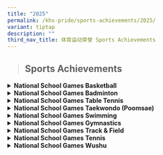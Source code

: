 ```yaml
---
title: "2025"
permalink: /khs-pride/sports-achievements/2025/
variant: tiptap
description: ""
third_nav_title: 体育运动荣誉 Sports Achievements
---
```

<blockquote>
<h2>Sports Achievements</h2>
</blockquote>
<div data-type="detailGroup" class="isomer-accordion isomer-accordion-white">
<details class="isomer-details">
<summary><strong>National School Games Basketball</strong>
</summary>
<div data-type="detailsContent" class="isomer-details-content">
<table style="minWidth: 50px">
<colgroup>
<col>
<col>
</colgroup>
<tbody>
<tr>
<td rowspan="1" colspan="1">
<p><strong>Senior Division Boys League 3 - 4th</strong>
</p>
</td>
<td rowspan="1" colspan="1">
<p></p>
</td>
</tr>
<tr>
<td rowspan="1" colspan="1">
<p>DARIUS POH YU JIE</p>
</td>
<td rowspan="1" colspan="1">
<p>P6-1</p>
</td>
</tr>
<tr>
<td rowspan="1" colspan="1">
<p>JAIRUS LIM HONG ZHE</p>
</td>
<td rowspan="1" colspan="1">
<p>P6-1</p>
</td>
</tr>
<tr>
<td rowspan="1" colspan="1">
<p>LIM YU ZE, ZAC</p>
</td>
<td rowspan="1" colspan="1">
<p>P6-3</p>
</td>
</tr>
<tr>
<td rowspan="1" colspan="1">
<p>LEOW XUAN RUI</p>
</td>
<td rowspan="1" colspan="1">
<p>P6-3</p>
</td>
</tr>
<tr>
<td rowspan="1" colspan="1">
<p>QI YUCHUAN</p>
</td>
<td rowspan="1" colspan="1">
<p>P6-3</p>
</td>
</tr>
<tr>
<td rowspan="1" colspan="1">
<p>OLIVER GOH JIUN HUI</p>
</td>
<td rowspan="1" colspan="1">
<p>P6-4</p>
</td>
</tr>
<tr>
<td rowspan="1" colspan="1">
<p>TAN YI JIAN</p>
</td>
<td rowspan="1" colspan="1">
<p>P6-5</p>
</td>
</tr>
<tr>
<td rowspan="1" colspan="1">
<p>MARINATO NOAH</p>
</td>
<td rowspan="1" colspan="1">
<p>P6-5</p>
</td>
</tr>
<tr>
<td rowspan="1" colspan="1">
<p>LIM TJIN WEE, WAYNE</p>
</td>
<td rowspan="1" colspan="1">
<p>P6-5</p>
</td>
</tr>
<tr>
<td rowspan="1" colspan="1">
<p>DECLAN WONG KUAN ZE</p>
</td>
<td rowspan="1" colspan="1">
<p>P6-6</p>
</td>
</tr>
<tr>
<td rowspan="1" colspan="1">
<p>EDWARD CHENG JEUN KITT</p>
</td>
<td rowspan="1" colspan="1">
<p>P6-6</p>
</td>
</tr>
<tr>
<td rowspan="1" colspan="1">
<p>TAN JIN PING</p>
</td>
<td rowspan="1" colspan="1">
<p>P6-6</p>
</td>
</tr>
<tr>
<td rowspan="1" colspan="1">
<p>LIM MINZHE BENJAMIN</p>
</td>
<td rowspan="1" colspan="1">
<p>P6-7</p>
</td>
</tr>
<tr>
<td rowspan="1" colspan="1">
<p>HUI CHUN JIK JAKE</p>
</td>
<td rowspan="1" colspan="1">
<p>P6-7</p>
</td>
</tr>
<tr>
<td rowspan="1" colspan="1">
<p>KE SHENGYE</p>
</td>
<td rowspan="1" colspan="1">
<p>P6-7</p>
</td>
</tr>
</tbody>
</table>
</div>
</details>
<details class="isomer-details">
<summary><strong>National School Games Badminton</strong>
</summary>
<div data-type="detailsContent" class="isomer-details-content">
<table style="minWidth: 50px">
<colgroup>
<col>
<col>
</colgroup>
<tbody>
<tr>
<td rowspan="1" colspan="1">
<p><strong>Senior Division Girls League 1 - Top 6</strong>
</p>
</td>
<td rowspan="1" colspan="1">
<p></p>
</td>
</tr>
<tr>
<td rowspan="1" colspan="1">
<p>LIANG XIWEN, BRIANNE</p>
</td>
<td rowspan="1" colspan="1">
<p>P5-5</p>
</td>
</tr>
<tr>
<td rowspan="1" colspan="1">
<p>LIM LE XI MELODY</p>
</td>
<td rowspan="1" colspan="1">
<p>P5-6</p>
</td>
</tr>
<tr>
<td rowspan="1" colspan="1">
<p>LISA TAN WEN XIN</p>
</td>
<td rowspan="1" colspan="1">
<p>P5-6</p>
</td>
</tr>
<tr>
<td rowspan="1" colspan="1">
<p>SILVIA LOW</p>
</td>
<td rowspan="1" colspan="1">
<p>P5-7</p>
</td>
</tr>
<tr>
<td rowspan="1" colspan="1">
<p>CAI JINGXUAN</p>
</td>
<td rowspan="1" colspan="1">
<p>P6-2</p>
</td>
</tr>
<tr>
<td rowspan="1" colspan="1">
<p>LEONG SHI BIN, LAUREL</p>
</td>
<td rowspan="1" colspan="1">
<p>P6-2</p>
</td>
</tr>
<tr>
<td rowspan="1" colspan="1">
<p>CHU XUAN NING AVRIL</p>
</td>
<td rowspan="1" colspan="1">
<p>P6-4</p>
</td>
</tr>
<tr>
<td rowspan="1" colspan="1">
<p>LEW YISHAN OLIVIA</p>
</td>
<td rowspan="1" colspan="1">
<p>P6-4</p>
</td>
</tr>
<tr>
<td rowspan="1" colspan="1">
<p>CARMEN LEE</p>
</td>
<td rowspan="1" colspan="1">
<p>P6-5</p>
</td>
</tr>
<tr>
<td rowspan="1" colspan="1">
<p>CHAN HUIXIN ISABELLA</p>
</td>
<td rowspan="1" colspan="1">
<p>P6-5</p>
</td>
</tr>
<tr>
<td rowspan="1" colspan="1">
<p>CHARLOTTE KOH SONGTING</p>
</td>
<td rowspan="1" colspan="1">
<p>P6-7</p>
</td>
</tr>
<tr>
<td rowspan="1" colspan="1">
<p>LEE XING YU KATE</p>
</td>
<td rowspan="1" colspan="1">
<p>P6-7</p>
</td>
</tr>
<tr>
<td rowspan="1" colspan="1">
<p></p>
</td>
<td rowspan="1" colspan="1">
<p></p>
</td>
</tr>
<tr>
<td rowspan="1" colspan="1">
<p><strong>Senior Division Boys League 2 - 2nd</strong>
</p>
</td>
<td rowspan="1" colspan="1">
<p></p>
</td>
</tr>
<tr>
<td rowspan="1" colspan="1">
<p>YAP YU XIANG XANDER</p>
</td>
<td rowspan="1" colspan="1">
<p>P5-3</p>
</td>
</tr>
<tr>
<td rowspan="1" colspan="1">
<p>LIM JING JIE, JULIAN</p>
</td>
<td rowspan="1" colspan="1">
<p>P6-1</p>
</td>
</tr>
<tr>
<td rowspan="1" colspan="1">
<p>BRAYDEN MOK QI XUAN</p>
</td>
<td rowspan="1" colspan="1">
<p>P6-3</p>
</td>
</tr>
<tr>
<td rowspan="1" colspan="1">
<p>JAP QI RONG, MARC</p>
</td>
<td rowspan="1" colspan="1">
<p>P6-3</p>
</td>
</tr>
<tr>
<td rowspan="1" colspan="1">
<p>JAMIEN CHNG QIN YI</p>
</td>
<td rowspan="1" colspan="1">
<p>P6-4</p>
</td>
</tr>
<tr>
<td rowspan="1" colspan="1">
<p>LOW JAY REN</p>
</td>
<td rowspan="1" colspan="1">
<p>P6-4</p>
</td>
</tr>
<tr>
<td rowspan="1" colspan="1">
<p>ONG ZHUO HENG JAYLLEN</p>
</td>
<td rowspan="1" colspan="1">
<p>P6-4</p>
</td>
</tr>
<tr>
<td rowspan="1" colspan="1">
<p>CHENG XIN FOO</p>
</td>
<td rowspan="1" colspan="1">
<p>P6-5</p>
</td>
</tr>
<tr>
<td rowspan="1" colspan="1">
<p>OOI GLENDON</p>
</td>
<td rowspan="1" colspan="1">
<p>P6-5</p>
</td>
</tr>
<tr>
<td rowspan="1" colspan="1">
<p>TZEN TAY HSU CHEE</p>
</td>
<td rowspan="1" colspan="1">
<p>P6-5</p>
</td>
</tr>
<tr>
<td rowspan="1" colspan="1">
<p>HO HSIN LOONG TYLER</p>
</td>
<td rowspan="1" colspan="1">
<p>P6-6</p>
</td>
</tr>
<tr>
<td rowspan="1" colspan="1">
<p>NG CHONG MING, LUTHER</p>
</td>
<td rowspan="1" colspan="1">
<p>P6-6</p>
</td>
</tr>
<tr>
<td rowspan="1" colspan="1">
<p>KION YU LE SHAYNE</p>
</td>
<td rowspan="1" colspan="1">
<p>P6-7</p>
</td>
</tr>
<tr>
<td rowspan="1" colspan="1">
<p>XAYNE TAN ZI YAN</p>
</td>
<td rowspan="1" colspan="1">
<p>P6-7</p>
</td>
</tr>
<tr>
<td rowspan="1" colspan="1">
<p></p>
</td>
<td rowspan="1" colspan="1">
<p></p>
</td>
</tr>
</tbody>
</table>
</div>
</details>
<details class="isomer-details">
<summary><strong>National School Games Table Tennis</strong>
</summary>
<div data-type="detailsContent" class="isomer-details-content">
<table style="minWidth: 50px">
<colgroup>
<col>
<col>
</colgroup>
<tbody>
<tr>
<td rowspan="1" colspan="1">
<p><strong>Senior Division Girls League 1 - 3rd</strong>
</p>
</td>
<td rowspan="1" colspan="1">
<p></p>
</td>
</tr>
<tr>
<td rowspan="1" colspan="1">
<p>NG RUI XUAN EMMALYN</p>
</td>
<td rowspan="1" colspan="1">
<p>P5-3</p>
</td>
</tr>
<tr>
<td rowspan="1" colspan="1">
<p>SIE CAI YIN</p>
</td>
<td rowspan="1" colspan="1">
<p>P5-4</p>
</td>
</tr>
<tr>
<td rowspan="1" colspan="1">
<p>TOH ZHEN LIN</p>
</td>
<td rowspan="1" colspan="1">
<p>P5-5</p>
</td>
</tr>
<tr>
<td rowspan="1" colspan="1">
<p>GOH FANN</p>
</td>
<td rowspan="1" colspan="1">
<p>P6-1</p>
</td>
</tr>
<tr>
<td rowspan="1" colspan="1">
<p>MEGAN TAN SHU YU</p>
</td>
<td rowspan="1" colspan="1">
<p>P6-3</p>
</td>
</tr>
<tr>
<td rowspan="1" colspan="1">
<p>ALANIS TAN WAN XUAN</p>
</td>
<td rowspan="1" colspan="1">
<p>P6-4</p>
</td>
</tr>
<tr>
<td rowspan="1" colspan="1">
<p>PUN TZE JEE</p>
</td>
<td rowspan="1" colspan="1">
<p>P6-4</p>
</td>
</tr>
<tr>
<td rowspan="1" colspan="1">
<p>CAROLINE HUO CHENGYI</p>
</td>
<td rowspan="1" colspan="1">
<p>P6-5</p>
</td>
</tr>
<tr>
<td rowspan="1" colspan="1">
<p>LEZEN LIM</p>
</td>
<td rowspan="1" colspan="1">
<p>P6-6</p>
</td>
</tr>
<tr>
<td rowspan="1" colspan="1">
<p>YAK YEN SEE AMANDA</p>
</td>
<td rowspan="1" colspan="1">
<p>P6-6</p>
</td>
</tr>
<tr>
<td rowspan="1" colspan="1">
<p></p>
</td>
<td rowspan="1" colspan="1">
<p></p>
</td>
</tr>
<tr>
<td rowspan="1" colspan="1">
<p><strong>Senior Division Boys League 1 - Champion</strong>
</p>
</td>
<td rowspan="1" colspan="1">
<p></p>
</td>
</tr>
<tr>
<td rowspan="1" colspan="1">
<p>CHIANG WEE HAN JOSH</p>
</td>
<td rowspan="1" colspan="1">
<p>P5-3</p>
</td>
</tr>
<tr>
<td rowspan="1" colspan="1">
<p>LIM LIANG XUN NATHANIEL</p>
</td>
<td rowspan="1" colspan="1">
<p>P5-6</p>
</td>
</tr>
<tr>
<td rowspan="1" colspan="1">
<p>ANG RAY TENG</p>
</td>
<td rowspan="1" colspan="1">
<p>P6-5</p>
</td>
</tr>
<tr>
<td rowspan="1" colspan="1">
<p>TILDEN SEOW ZHI XUAN</p>
</td>
<td rowspan="1" colspan="1">
<p>P6-5</p>
</td>
</tr>
<tr>
<td rowspan="1" colspan="1">
<p>TOH CHEE ENG, JUSTIN</p>
</td>
<td rowspan="1" colspan="1">
<p>P6-5</p>
</td>
</tr>
<tr>
<td rowspan="1" colspan="1">
<p>ANG ZHE, AYDEN</p>
</td>
<td rowspan="1" colspan="1">
<p>P6-6</p>
</td>
</tr>
<tr>
<td rowspan="1" colspan="1">
<p>LIU XINGFANG</p>
</td>
<td rowspan="1" colspan="1">
<p>P6-6</p>
</td>
</tr>
<tr>
<td rowspan="1" colspan="1">
<p>NEO CHENG MING</p>
</td>
<td rowspan="1" colspan="1">
<p>P6-6</p>
</td>
</tr>
<tr>
<td rowspan="1" colspan="1">
<p>RAYNEN LEE KANG RUI</p>
</td>
<td rowspan="1" colspan="1">
<p>P6-6</p>
</td>
</tr>
<tr>
<td rowspan="1" colspan="1">
<p>TANG YUJING OWEN</p>
</td>
<td rowspan="1" colspan="1">
<p>P6-6</p>
</td>
</tr>
<tr>
<td rowspan="1" colspan="1">
<p>KAO ZI YAO</p>
</td>
<td rowspan="1" colspan="1">
<p>P6-7</p>
</td>
</tr>
<tr>
<td rowspan="1" colspan="1">
<p>MATIN AFFANDY RAZAK</p>
</td>
<td rowspan="1" colspan="1">
<p>P6-7</p>
</td>
</tr>
<tr>
<td rowspan="1" colspan="1">
<p>TAN RUIXIANG</p>
</td>
<td rowspan="1" colspan="1">
<p>P6-7</p>
</td>
</tr>
</tbody>
</table>
</div>
</details>
<details class="isomer-details">
<summary><strong>National School Games Taekwondo (Poomsae)</strong>
</summary>
<div data-type="detailsContent" class="isomer-details-content">
<table style="minWidth: 75px">
<colgroup>
<col>
<col>
<col>
</colgroup>
<tbody>
<tr>
<td rowspan="1" colspan="1">
<p>SIENNA ZHENG MIN</p>
</td>
<td rowspan="1" colspan="1">
<p>P3-3</p>
</td>
<td rowspan="1" colspan="1">
<p><strong>Junior Girls Green 6 - 3rd</strong>
</p>
</td>
</tr>
<tr>
<td rowspan="1" colspan="1">
<p>ALEXANDER BENEDICT BEK</p>
</td>
<td rowspan="1" colspan="1">
<p>P5-6</p>
</td>
<td rowspan="1" colspan="1">
<p><strong>Senior Boys Poom 1 - 6th</strong>
</p>
</td>
</tr>
</tbody>
</table>
</div>
</details>
<details class="isomer-details">
<summary><strong>National School Games Swimming</strong>
</summary>
<div data-type="detailsContent" class="isomer-details-content">
<table style="minWidth: 75px">
<colgroup>
<col>
<col>
<col>
</colgroup>
<tbody>
<tr>
<td rowspan="1" colspan="1">
<p>LOKE YANG JUN</p>
</td>
<td rowspan="1" colspan="1">
<p>P3-1</p>
</td>
<td rowspan="1" colspan="1">
<p><strong>Junior 1 25M Breastroke + 25M Freestyle – 8<sup>th</sup></strong>
</p>
</td>
</tr>
<tr>
<td rowspan="1" colspan="1">
<p>HUANG XINYA KRYSTAL</p>
</td>
<td rowspan="1" colspan="1">
<p>P3-6</p>
</td>
<td rowspan="1" colspan="1">
<p><strong>Junior 1 50M Backstroke – 5<sup>th</sup></strong>
</p>
<p><strong>Junior 1 50M Freestyle – 2<sup>nd</sup></strong>
</p>
</td>
</tr>
<tr>
<td rowspan="1" colspan="1">
<p>BEH REN YI SAMUEL</p>
</td>
<td rowspan="1" colspan="1">
<p>P4-5</p>
</td>
<td rowspan="1" colspan="1">
<p><strong>Junior 1 25M Breaststroke – 3<sup>rd</sup></strong>
</p>
</td>
</tr>
<tr>
<td rowspan="1" colspan="1">
<p>TEO HUI YING ELIZABETH JANE</p>
</td>
<td rowspan="1" colspan="1">
<p>P4-7</p>
</td>
<td rowspan="1" colspan="1">
<p><strong>Junior 1 25M Breaststroke – 4<sup>th</sup></strong>
</p>
</td>
</tr>
</tbody>
</table>
</div>
</details>
<details class="isomer-details">
<summary><strong>National School Games Gymnastics</strong>
</summary>
<div data-type="detailsContent" class="isomer-details-content">
<table style="minWidth: 75px">
<colgroup>
<col>
<col>
<col>
</colgroup>
<tbody>
<tr>
<td rowspan="1" colspan="1">
<p>ESTELLE KUA RUI ZHEN</p>
</td>
<td rowspan="1" colspan="1">
<p>P3-4</p>
</td>
<td rowspan="1" colspan="1">
<p><strong>Junior 1 Vault – 6<sup>th</sup></strong>
</p>
</td>
</tr>
<tr>
<td rowspan="1" colspan="1">
<p>LEE RUI YA, FELIZ</p>
</td>
<td rowspan="1" colspan="1">
<p>P4-1</p>
</td>
<td rowspan="1" colspan="1">
<p><strong>Junior 2 Balance Beam – 3<sup>rd</sup></strong>
</p>
<p><strong>Junior 2 Floor Exercise – 6<sup>th</sup></strong>
</p>
<p><strong>Junior 2 Uneven Bars – 8<sup>th</sup></strong>
</p>
<p><strong>Junior 2 All Around– 3<sup>rd</sup></strong>
</p>
</td>
</tr>
<tr>
<td rowspan="1" colspan="1">
<p>EMILY ISABEL GOH YI LING</p>
</td>
<td rowspan="1" colspan="1">
<p>P4-6</p>
</td>
<td rowspan="1" colspan="1">
<p><strong>Junior 2 Balance Beam – 7<sup>th</sup></strong>
</p>
<p><strong>Junior 2 Floor Exercise – 7<sup>th</sup></strong>
</p>
<p><strong>Junior 2 Uneven Bars – 8<sup>th</sup></strong>
</p>
<p><strong>Junior 2 Vault – 7<sup>th</sup></strong>
</p>
<p><strong>Junior 2 All Around – 6<sup>th</sup></strong>
</p>
</td>
</tr>
</tbody>
</table>
</div>
</details>
<details class="isomer-details">
<summary><strong>National School Games Track &amp; Field</strong>
</summary>
<div data-type="detailsContent" class="isomer-details-content">
<p><strong>Senior Division</strong>
</p>
<table style="minWidth: 75px">
<colgroup>
<col>
<col>
<col>
</colgroup>
<tbody>
<tr>
<td rowspan="1" colspan="1">
<p>KUAH JING YAO CAIUS</p>
</td>
<td rowspan="1" colspan="1">
<p>P6-1</p>
</td>
<td rowspan="1" colspan="1">
<p><strong>Shot Put – 3<sup>rd</sup></strong>
</p>
<p><strong>4x200M Relay – 3<sup>rd</sup></strong>
</p>
</td>
</tr>
<tr>
<td rowspan="1" colspan="1">
<p>ANTON WONG WEI ZHE</p>
</td>
<td rowspan="1" colspan="1">
<p>P6-4</p>
</td>
<td rowspan="1" colspan="1">
<p><strong>80M – 4<sup>th</sup></strong>
</p>
<p><strong>Long Jump – 7<sup>th</sup></strong>
</p>
<p><strong>4x200M Relay – 3<sup>rd</sup></strong>
</p>
</td>
</tr>
<tr>
<td rowspan="1" colspan="1">
<p>LIM TJIN WEE WAYNE</p>
</td>
<td rowspan="1" colspan="1">
<p>P6-5</p>
</td>
<td rowspan="1" colspan="1">
<p><strong>Vertical Jump – 4<sup>th</sup></strong>
</p>
<p><strong>4x200M Relay – 3<sup>rd</sup></strong>
</p>
</td>
</tr>
<tr>
<td rowspan="1" colspan="1">
<p>LEOW JING XIANG REYES</p>
</td>
<td rowspan="1" colspan="1">
<p>P6-7</p>
</td>
<td rowspan="1" colspan="1">
<p><strong>Discus – 7<sup>th</sup></strong>
</p>
<p><strong>Long Jump – 4<sup>th</sup></strong>
</p>
<p><strong>80M Hurdles – 2<sup>nd</sup></strong>
</p>
<p><strong>4x200M Relay – 3<sup>rd</sup></strong>
</p>
</td>
</tr>
</tbody>
</table>
<p></p>
</div>
</details>
<details class="isomer-details">
<summary><strong>National School Games Tennis</strong>
</summary>
<div data-type="detailsContent" class="isomer-details-content">
<table style="minWidth: 50px">
<colgroup>
<col>
<col>
</colgroup>
<tbody>
<tr>
<td rowspan="1" colspan="1">
<p><strong>Senior Division League 1 - 2nd</strong>
</p>
</td>
<td rowspan="1" colspan="1">
<p></p>
</td>
</tr>
<tr>
<td rowspan="1" colspan="1">
<p>JIANG NUOLIN</p>
</td>
<td rowspan="1" colspan="1">
<p>P6-5</p>
</td>
</tr>
</tbody>
</table>
</div>
</details>
<details class="isomer-details">
<summary><strong>National School Games Wushu</strong>
</summary>
<div data-type="detailsContent" class="isomer-details-content">
<table style="minWidth: 75px">
<colgroup>
<col>
<col>
<col>
</colgroup>
<tbody>
<tr>
<td rowspan="1" colspan="1">
<p></p>
</td>
<td rowspan="1" colspan="1">
<p></p>
</td>
<td rowspan="1" colspan="1">
<p></p>
</td>
</tr>
<tr>
<td rowspan="1" colspan="1">
<p>Julius Soh Shen Yan</p>
</td>
<td rowspan="1" colspan="1">
<p>P2-9</p>
</td>
<td rowspan="1" colspan="1">
<p><strong>1<sup>st</sup> International Broadsword – 4<sup>th</sup></strong>
</p>
<p><strong>4-Duan Cudgel – 1<sup>st</sup></strong>
</p>
<p><strong>3-Duan Changquan – 1<sup>st</sup></strong>
</p>
</td>
</tr>
<tr>
<td rowspan="1" colspan="1">
<p></p>
</td>
<td rowspan="1" colspan="1">
<p></p>
</td>
<td rowspan="1" colspan="1">
<p></p>
</td>
</tr>
<tr>
<td rowspan="1" colspan="1">
<p>Tae Yi Xin Kaegan</p>
</td>
<td rowspan="1" colspan="1">
<p>P2-9</p>
</td>
<td rowspan="1" colspan="1">
<p><strong>4-Duan Sword – 5<sup>th</sup></strong>
</p>
<p><strong>3-Duan Changquan – 8<sup>th</sup></strong>
</p>
</td>
</tr>
<tr>
<td rowspan="1" colspan="1">
<p></p>
</td>
<td rowspan="1" colspan="1">
<p></p>
</td>
<td rowspan="1" colspan="1">
<p></p>
</td>
</tr>
<tr>
<td rowspan="1" colspan="1">
<p>Soligny Kylian Ludovic</p>
</td>
<td rowspan="1" colspan="1">
<p>P4-7</p>
</td>
<td rowspan="1" colspan="1">
<p><strong>1st International Nanquan – 1<sup>st</sup></strong>
</p>
<p><strong>1st International Nan Gun – 5<sup>th</sup></strong>
</p>
<p><strong>1st International Nan Dao – 3<sup>rd</sup></strong>
</p>
</td>
</tr>
<tr>
<td rowspan="1" colspan="1">
<p></p>
</td>
<td rowspan="1" colspan="1">
<p></p>
</td>
<td rowspan="1" colspan="1">
<p></p>
</td>
</tr>
<tr>
<td rowspan="1" colspan="1">
<p>Ng Hui Tai Javier</p>
</td>
<td rowspan="1" colspan="1">
<p>P5-1</p>
</td>
<td rowspan="1" colspan="1">
<p><strong>1st International Sword – 7<sup>th</sup></strong>
</p>
<p><strong>1st International Spear – 5<sup>th</sup></strong>
</p>
</td>
</tr>
<tr>
<td rowspan="1" colspan="1">
<p></p>
</td>
<td rowspan="1" colspan="1">
<p></p>
</td>
<td rowspan="1" colspan="1">
<p></p>
</td>
</tr>
<tr>
<td rowspan="1" colspan="1">
<p>Andre Eiden Yeo</p>
</td>
<td rowspan="1" colspan="1">
<p>P5-1</p>
</td>
<td rowspan="1" colspan="1">
<p><strong>5-Duan Nanquan – 1<sup>st</sup></strong>
</p>
<p><strong>1st International Nan Gun – 2<sup>nd</sup></strong>
</p>
<p><strong>1st International Nan Dao – 2<sup>nd</sup></strong>
</p>
</td>
</tr>
<tr>
<td rowspan="1" colspan="1">
<p></p>
</td>
<td rowspan="1" colspan="1">
<p></p>
</td>
<td rowspan="1" colspan="1">
<p></p>
</td>
</tr>
<tr>
<td rowspan="1" colspan="1">
<p>Janelle Soh Chu Xian</p>
</td>
<td rowspan="1" colspan="1">
<p>P5-2</p>
</td>
<td rowspan="1" colspan="1">
<p><strong>1st International Changquan – 5<sup>th</sup></strong>
</p>
<p><strong>1st International Spear – 1<sup>st</sup></strong>
</p>
</td>
</tr>
<tr>
<td rowspan="1" colspan="1">
<p></p>
</td>
<td rowspan="1" colspan="1">
<p></p>
</td>
<td rowspan="1" colspan="1">
<p></p>
</td>
</tr>
<tr>
<td rowspan="1" colspan="1">
<p>Ng Xin Le Makayla</p>
</td>
<td rowspan="1" colspan="1">
<p>P5-5</p>
</td>
<td rowspan="1" colspan="1">
<p><strong>1st International Broadsword – 1<sup>st</sup></strong>
</p>
<p><strong>1st International Changquan – 4<sup>th</sup></strong>
</p>
<p><strong>4-Duan Cudgel – 2<sup>nd</sup></strong>
</p>
</td>
</tr>
<tr>
<td rowspan="1" colspan="1">
<p></p>
</td>
<td rowspan="1" colspan="1">
<p></p>
</td>
<td rowspan="1" colspan="1">
<p></p>
</td>
</tr>
<tr>
<td rowspan="1" colspan="1">
<p>Puah Zheng Kai Isaac</p>
</td>
<td rowspan="1" colspan="1">
<p>P5-7</p>
</td>
<td rowspan="1" colspan="1">
<p><strong>5-Duan Changquan – 3<sup>rd</sup></strong>
</p>
<p><strong>1st International Cudgel – 2<sup>nd</sup></strong>
</p>
<p><strong>1st International Broadsword – 3<sup>rd</sup></strong>
</p>
</td>
</tr>
<tr>
<td rowspan="1" colspan="1">
<p></p>
</td>
<td rowspan="1" colspan="1">
<p></p>
</td>
<td rowspan="1" colspan="1">
<p></p>
</td>
</tr>
<tr>
<td rowspan="1" colspan="1">
<p>Chng Sze Han</p>
</td>
<td rowspan="1" colspan="1">
<p>P6-5</p>
</td>
<td rowspan="1" colspan="1">
<p><strong>1st International Nanquan – 2<sup>nd</sup></strong>
</p>
<p><strong>1st International Nan Dao – 4<sup>th</sup></strong>
</p>
<p><strong>1st International Nan Gun – 3<sup>rd</sup></strong>
</p>
</td>
</tr>
<tr>
<td rowspan="1" colspan="1">
<p></p>
</td>
<td rowspan="1" colspan="1">
<p></p>
</td>
<td rowspan="1" colspan="1">
<p></p>
</td>
</tr>
<tr>
<td rowspan="1" colspan="1">
<p>Chia Ee Hsuen</p>
</td>
<td rowspan="1" colspan="1">
<p>P6-6</p>
</td>
<td rowspan="1" colspan="1">
<p><strong>5-Duan Cudgel – 2<sup>nd</sup></strong>
</p>
<p><strong>5-Duan Changquan – 1<sup>st</sup></strong>
</p>
<p><strong>1st International Broadsword – 2<sup>nd</sup></strong>
</p>
</td>
</tr>
<tr>
<td rowspan="1" colspan="1">
<p></p>
</td>
<td rowspan="1" colspan="1">
<p></p>
</td>
<td rowspan="1" colspan="1">
<p></p>
</td>
</tr>
<tr>
<td rowspan="1" colspan="1">
<p><strong>Junior Boys Quanshu – 3<sup>rd</sup></strong>
</p>
</td>
<td rowspan="1" colspan="1">
<p></p>
</td>
<td rowspan="1" colspan="1">
<p></p>
</td>
</tr>
<tr>
<td rowspan="1" colspan="1">
<p>Puah Zheng Kai Isaac</p>
</td>
<td rowspan="1" colspan="1">
<p>P5-7</p>
</td>
<td rowspan="1" colspan="1">
<p></p>
</td>
</tr>
<tr>
<td rowspan="1" colspan="1">
<p>Andre Eiden Yeo</p>
</td>
<td rowspan="1" colspan="1">
<p>P5-1</p>
</td>
<td rowspan="1" colspan="1">
<p></p>
</td>
</tr>
<tr>
<td rowspan="1" colspan="1">
<p>Nathan Tan Kai Jie</p>
</td>
<td rowspan="1" colspan="1">
<p>P4-7</p>
</td>
<td rowspan="1" colspan="1">
<p></p>
</td>
</tr>
<tr>
<td rowspan="1" colspan="1">
<p>Soligny Kylian Ludovic</p>
</td>
<td rowspan="1" colspan="1">
<p>P4-7</p>
</td>
<td rowspan="1" colspan="1">
<p></p>
</td>
</tr>
<tr>
<td rowspan="1" colspan="1">
<p>Soh Yan Kai Stefan</p>
</td>
<td rowspan="1" colspan="1">
<p>P4-6</p>
</td>
<td rowspan="1" colspan="1">
<p></p>
</td>
</tr>
<tr>
<td rowspan="1" colspan="1">
<p>Foo Zee You</p>
</td>
<td rowspan="1" colspan="1">
<p>P4-6</p>
</td>
<td rowspan="1" colspan="1">
<p></p>
</td>
</tr>
<tr>
<td rowspan="1" colspan="1">
<p></p>
</td>
<td rowspan="1" colspan="1">
<p></p>
</td>
<td rowspan="1" colspan="1">
<p></p>
</td>
</tr>
<tr>
<td rowspan="1" colspan="1">
<p><strong>Junior Girls Quanshu – 3<sup>rd</sup></strong>
</p>
</td>
<td rowspan="1" colspan="1">
<p></p>
</td>
<td rowspan="1" colspan="1">
<p></p>
</td>
</tr>
<tr>
<td rowspan="1" colspan="1">
<p>Ng Xin Le Makayla</p>
</td>
<td rowspan="1" colspan="1">
<p>P5-5</p>
</td>
<td rowspan="1" colspan="1">
<p></p>
</td>
</tr>
<tr>
<td rowspan="1" colspan="1">
<p>Janelle Soh Chu Xian</p>
</td>
<td rowspan="1" colspan="1">
<p>P5-2</p>
</td>
<td rowspan="1" colspan="1">
<p></p>
</td>
</tr>
<tr>
<td rowspan="1" colspan="1">
<p>Lim Hui En</p>
</td>
<td rowspan="1" colspan="1">
<p>P4-7</p>
</td>
<td rowspan="1" colspan="1">
<p></p>
</td>
</tr>
<tr>
<td rowspan="1" colspan="1">
<p>Loh Chang Shuen Faith</p>
</td>
<td rowspan="1" colspan="1">
<p>P5-7</p>
</td>
<td rowspan="1" colspan="1">
<p></p>
</td>
</tr>
<tr>
<td rowspan="1" colspan="1">
<p>Zhou Xutong</p>
</td>
<td rowspan="1" colspan="1">
<p>P5-7</p>
</td>
<td rowspan="1" colspan="1">
<p></p>
</td>
</tr>
<tr>
<td rowspan="1" colspan="1">
<p>Tang Hei Ann</p>
</td>
<td rowspan="1" colspan="1">
<p>P4-7</p>
</td>
<td rowspan="1" colspan="1">
<p></p>
</td>
</tr>
<tr>
<td rowspan="1" colspan="1">
<p><strong>Senior Girls Quanshu – 3<sup>rd</sup></strong>
</p>
</td>
<td rowspan="1" colspan="1">
<p></p>
</td>
<td rowspan="1" colspan="1">
<p></p>
</td>
</tr>
<tr>
<td rowspan="1" colspan="1">
<p></p>
</td>
<td rowspan="1" colspan="1">
<p></p>
</td>
<td rowspan="1" colspan="1">
<p></p>
</td>
</tr>
<tr>
<td rowspan="1" colspan="1">
<p>Chia Ee Hsuen</p>
</td>
<td rowspan="1" colspan="1">
<p>P6-6</p>
</td>
<td rowspan="1" colspan="1">
<p></p>
</td>
</tr>
<tr>
<td rowspan="1" colspan="1">
<p>Chng Sze Han</p>
</td>
<td rowspan="1" colspan="1">
<p>P6-5</p>
</td>
<td rowspan="1" colspan="1">
<p></p>
</td>
</tr>
<tr>
<td rowspan="1" colspan="1">
<p>Lim Zi Qian</p>
</td>
<td rowspan="1" colspan="1">
<p>P6-3</p>
</td>
<td rowspan="1" colspan="1">
<p></p>
</td>
</tr>
<tr>
<td rowspan="1" colspan="1">
<p>Claire Hoo Yan Ting</p>
</td>
<td rowspan="1" colspan="1">
<p>P6-2</p>
</td>
<td rowspan="1" colspan="1">
<p></p>
</td>
</tr>
<tr>
<td rowspan="1" colspan="1">
<p>Natacha Quek Li Zhen</p>
</td>
<td rowspan="1" colspan="1">
<p>P6-4</p>
</td>
<td rowspan="1" colspan="1">
<p></p>
</td>
</tr>
<tr>
<td rowspan="1" colspan="1">
<p>Lee Jia Ying Charlotte</p>
</td>
<td rowspan="1" colspan="1">
<p>P6-1</p>
</td>
<td rowspan="1" colspan="1">
<p></p>
</td>
</tr>
</tbody>
</table>
</div>
</details>
</div>
<p></p>